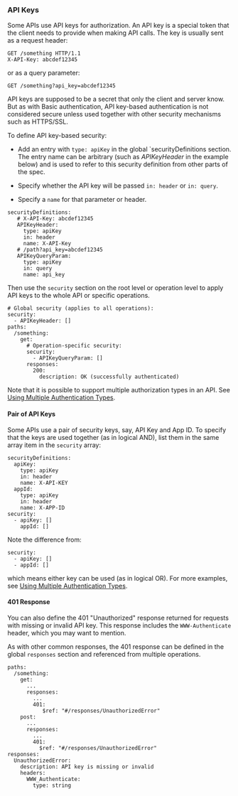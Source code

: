 ### API Keys

Some APIs use API keys for authorization. An API key is a special token that the client needs to provide when making API calls. The key is usually sent as a request header: 

```
GET /something HTTP/1.1
X-API-Key: abcdef12345
```

or as a query parameter:

```
GET /something?api_key=abcdef12345
```

API keys are supposed to be a secret that only the client and server know. But as with Basic authentication, API key-based authentication is not considered secure unless used together with other security mechanisms such as HTTPS/SSL.

To define API key-based security:

* Add an entry with `type: apiKey` in the global `securityDefinitions section. The entry name can be arbitrary (such as *APIKeyHeader* in the example below) and is used to refer to this security definition from other parts of the spec.

* Specify whether the API key will be passed `in: header` or `in: query`.

* Specify a `name` for that parameter or header.

```
securityDefinitions:
   # X-API-Key: abcdef12345
   APIKeyHeader:
     type: apiKey
     in: header
     name: X-API-Key
   # /path?api_key=abcdef12345
   APIKeyQueryParam:
     type: apiKey
     in: query
     name: api_key
```

Then use the `security` section on the root level or operation level to apply API keys to the whole API or specific operations.

```
# Global security (applies to all operations):
security:
  - APIKeyHeader: []
paths:
  /something:
    get:
      # Operation-specific security:
      security:
        - APIKeyQueryParam: []
      responses:
        200:
          description: OK (successfully authenticated)
```

Note that it is possible to support multiple authorization types in an API. See [Using Multiple Authentication Types](index.md#using-multiple-authentication-types).

#### Pair of API Keys

Some APIs use a pair of security keys, say, API Key and App ID. To specify that the keys are used together (as in logical AND), list them in the same array item in the `security` array:

```
securityDefinitions:
  apiKey:
    type: apiKey
    in: header
    name: X-API-KEY
  appId:
    type: apiKey
    in: header
    name: X-APP-ID
security:
  - apiKey: []
    appId: []
```

Note the difference from:

```
security:
  - apiKey: []
  - appId: []
```

which means either key can be used (as in logical OR). For more examples, see [Using Multiple Authentication Types](index.md#using-multiple-authentication-types).

#### 401 Response

You can also define the 401 "Unauthorized" response returned for requests with missing or invalid API key. This response includes the `WWW-Authenticate` header, which you may want to mention.

As with other common responses, the 401 response can be defined in the global `responses` section and referenced from multiple operations.

```
paths:
  /something:
    get:
      ...
      responses:
        ...
        401:
           $ref: "#/responses/UnauthorizedError"
    post:
      ...
      responses:
        ...
        401:
          $ref: "#/responses/UnauthorizedError"
responses:
  UnauthorizedError:
    description: API key is missing or invalid
    headers:
      WWW_Authenticate:
        type: string
```
